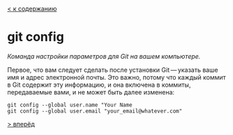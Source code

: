 [< к содержанию](readme.md)

# git config
*Команда настройки параметров для Git на вашем компьютере.*

Первое, что вам следует сделать после установки Git — указать ваше имя и адрес электронной почты. Это важно, потому что каждый коммит в Git содержит эту информацию, и она включена в коммиты, передаваемые вами, и не может быть далее изменена:

```
git config --global user.name "Your Name 
git config --global user.email "your_email@whatever.com"
```

[> вперёд](init.md)